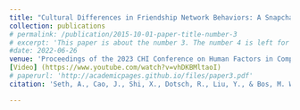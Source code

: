 ```yaml
---
title: "Cultural Differences in Friendship Network Behaviors: A Snapchat Case Study"
collection: publications
# permalink: /publication/2015-10-01-paper-title-number-3
# excerpt: 'This paper is about the number 3. The number 4 is left for future work.'
#date: 2022-06-26
venue: 'Proceedings of the 2023 CHI Conference on Human Factors in Computing Systems'
[Video] (https://www.youtube.com/watch?v=vhDKBMltaoI)
# paperurl: 'http://academicpages.github.io/files/paper3.pdf'
citation: 'Seth, A., Cao, J., Shi, X., Dotsch, R., Liu, Y., & Bos, M. W. (2023, April). Cultural Differences in Friendship Network Behaviors: A Snapchat Case Study. In Proceedings of the 2023 CHI Conference on Human Factors in Computing Systems (pp. 1-14).'

---
```

<!-- This paper is about the number 3. The number 4 is left for future work.[Download paper here](http://academicpages.github.io/files/paper3.pdf)
Recommended citation: Your Name, You. (2015). "Paper Title Number 3." <i>Journal 1</i>. 1(3). -->